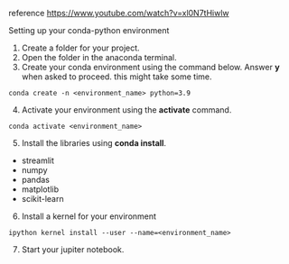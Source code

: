 reference https://www.youtube.com/watch?v=xl0N7tHiwlw

Setting up your conda-python environment

1. Create a folder for your project.
2. Open the folder in the anaconda terminal.
3. Create your conda environment using the command below. Answer **y** when asked to proceed. this might take some time.

```
conda create -n <environment_name> python=3.9
```
4. Activate your environment using the **activate** command.
```
conda activate <environment_name>
```
5. Install the libraries using **conda install**.
- streamlit
- numpy
- pandas
- matplotlib
- scikit-learn

6. Install a kernel for your environment
```
ipython kernel install --user --name=<environment_name>
```
7. Start your jupiter notebook.


